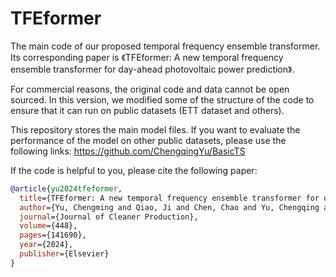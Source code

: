 # TFEformer
The main code of our proposed temporal frequency ensemble transformer. Its corresponding paper is 《TFEformer: A new temporal frequency ensemble transformer for day-ahead photovoltaic power prediction》.

For commercial reasons, the original code and data cannot be open sourced. In this version, we modified some of the structure of the code to ensure that it can run on public datasets (ETT dataset and others).

This repository stores the main model files. If you want to evaluate the performance of the model on other public datasets, please use the following links: https://github.com/ChengqingYu/BasicTS

If the code is helpful to you, please cite the following paper:

```bibtex
@article{yu2024tfeformer,
  title={TFEformer: A new temporal frequency ensemble transformer for day-ahead photovoltaic power prediction},
  author={Yu, Chengming and Qiao, Ji and Chen, Chao and Yu, Chengqing and Mi, Xiwei},
  journal={Journal of Cleaner Production},
  volume={448},
  pages={141690},
  year={2024},
  publisher={Elsevier}
}
```
